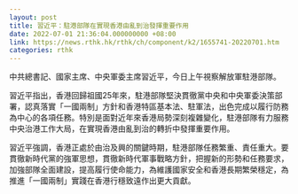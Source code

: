 ```yaml
---
layout: post
title: 習近平：駐港部隊在實現香港由亂到治發揮重要作用
date: 2022-07-01 21:36:04.000000000 +08:00
link: https://news.rthk.hk/rthk/ch/component/k2/1655741-20220701.htm
categories: rthk
---
```


中共總書記、國家主席、中央軍委主席習近平，今日上午視察解放軍駐港部隊。

習近平指出，香港回歸祖國25年來，駐港部隊堅決貫徹黨中央和中央軍委決策部署，認真落實「一國兩制」方針和香港特區基本法、駐軍法，出色完成以履行防務為中心的各項任務。特別是面對近年來香港局勢深刻複雜變化，駐港部隊有力服務中央治港工作大局，在實現香港由亂到治的轉折中發揮重要作用。

習近平強調，香港正處於由治及興的關鍵時期，駐港部隊任務繁重、責任重大。要貫徹新時代黨的強軍思想，貫徹新時代軍事戰略方針，把握新的形勢和任務要求，加強部隊全面建設，提高履行使命能力，為維護國家安全和香港長期繁榮穩定，為推進「一國兩制」實踐在香港行穩致遠作出更大貢獻。
